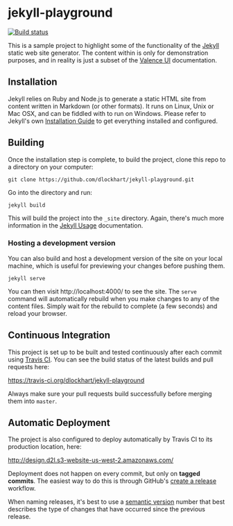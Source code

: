 # jekyll-playground

[![Build status][ci-image]][ci-url]

This is a sample project to highlight some of the functionality of the [Jekyll](http://jekyllrb.com/) static web site generator. The content within is only for demonstration purposes, and in reality is just a subset of the [Valence UI](http://ui.valence.d2l.com/) documentation.

## Installation

Jekyll relies on Ruby and Node.js to generate a static HTML site from content written in Markdown (or other formats). It runs on Linux, Unix or Mac OSX, and can be fiddled with to run on Windows. Please refer to Jekyll's own [Installation Guide](http://jekyllrb.com/docs/installation/) to get everything installed and configured.

## Building

Once the installation step is complete, to build the project, clone this repo to a directory on your computer:

```shell
git clone https://github.com/dlockhart/jekyll-playground.git
```

Go into the directory and run:

```shell
jekyll build
```

This will build the project into the `_site` directory. Again, there's much more information in the [Jekyll Usage](http://jekyllrb.com/docs/usage/) documentation.

### Hosting a development version

You can also build and host a development version of the site on your local machine, which is useful for previewing your changes before pushing them.

```shell
jekyll serve
```

You can then visit http://localhost:4000/ to see the site. The `serve` command will automatically rebuild when you make changes to any of the content files. Simply wait for the rebuild to complete (a few seconds) and reload your browser.

## Continuous Integration

This project is set up to be built and tested continuously after each commit using  [Travis CI](https://travis-ci.org/). You can see the build status of the latest builds and pull requests here:

https://travis-ci.org/dlockhart/jekyll-playground

Always make sure your pull requests build successfully before merging them into `master`.

## Automatic Deployment

The project is also configured to deploy automatically by Travis CI to its production location, here:

http://design.d2l.s3-website-us-west-2.amazonaws.com/

Deployment does not happen on every commit, but only on **tagged commits**. The easiest way to do this is through GitHub's [create a release](https://help.github.com/articles/creating-releases/) workflow.

When naming releases, it's best to use a [semantic version](http://semver.org/) number that best describes the type of changes that have occurred since the previous release.

[ci-url]: https://travis-ci.org/dlockhart/jekyll-playground
[ci-image]: https://img.shields.io/travis/dlockhart/jekyll-playground.svg
